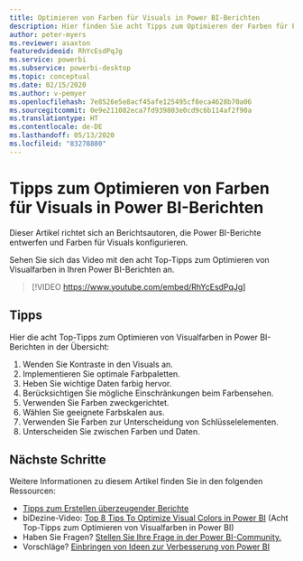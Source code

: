 ```yaml
---
title: Optimieren von Farben für Visuals in Power BI-Berichten
description: Hier finden Sie acht Tipps zum Optimieren der Farben für Power BI-Berichtsvisuals in Power BI Desktop oder dem Power BI-Dienst.
author: peter-myers
ms.reviewer: asaxton
featuredvideoid: RhYcEsdPqJg
ms.service: powerbi
ms.subservice: powerbi-desktop
ms.topic: conceptual
ms.date: 02/15/2020
ms.author: v-pemyer
ms.openlocfilehash: 7e8526e5e8acf45afe125495cf8eca4628b70a06
ms.sourcegitcommit: 0e9e211082eca7fd939803e0cd9c6b114af2f90a
ms.translationtype: HT
ms.contentlocale: de-DE
ms.lasthandoff: 05/13/2020
ms.locfileid: "83278880"
---
```

# <a name="tips-to-optimize-visual-colors-in-power-bi-reports"></a>Tipps zum Optimieren von Farben für Visuals in Power BI-Berichten

Dieser Artikel richtet sich an Berichtsautoren, die Power BI-Berichte entwerfen und Farben für Visuals konfigurieren.

Sehen Sie sich das Video mit den acht Top-Tipps zum Optimieren von Visualfarben in Ihren Power BI-Berichten an.

> [!VIDEO https://www.youtube.com/embed/RhYcEsdPqJg]

## <a name="tips"></a>Tipps

Hier die acht Top-Tipps zum Optimieren von Visualfarben in Power BI-Berichten in der Übersicht:

1. Wenden Sie Kontraste in den Visuals an.
1. Implementieren Sie optimale Farbpaletten.
1. Heben Sie wichtige Daten farbig hervor.
1. Berücksichtigen Sie mögliche Einschränkungen beim Farbensehen.
1. Verwenden Sie Farben zweckgerichtet.
1. Wählen Sie geeignete Farbskalen aus.
1. Verwenden Sie Farben zur Unterscheidung von Schlüsselelementen.
1. Unterscheiden Sie zwischen Farben und Daten.

## <a name="next-steps"></a>Nächste Schritte

Weitere Informationen zu diesem Artikel finden Sie in den folgenden Ressourcen:

- [Tipps zum Erstellen überzeugender Berichte](../create-reports/desktop-tips-and-tricks-for-creating-reports.md)
- biDezine-Video: [Top 8 Tips To Optimize Visual Colors in Power BI](https://www.youtube.com/watch?v=RhYcEsdPqJg) (Acht Top-Tipps zum Optimieren von Visualfarben in Power BI)
- Haben Sie Fragen? [Stellen Sie Ihre Frage in der Power BI-Community.](https://community.powerbi.com/)
- Vorschläge? [Einbringen von Ideen zur Verbesserung von Power BI](https://ideas.powerbi.com)


